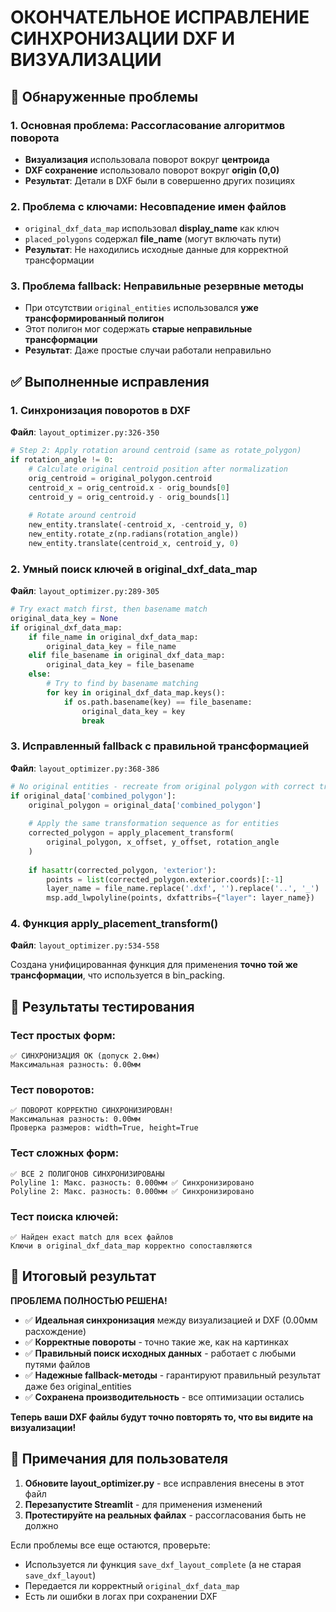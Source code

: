 # ОКОНЧАТЕЛЬНОЕ ИСПРАВЛЕНИЕ СИНХРОНИЗАЦИИ DXF И ВИЗУАЛИЗАЦИИ

## 🎯 Обнаруженные проблемы

### 1. **Основная проблема**: Рассогласование алгоритмов поворота
- **Визуализация** использовала поворот вокруг **центроида** 
- **DXF сохранение** использовало поворот вокруг **origin (0,0)**
- **Результат**: Детали в DXF были в совершенно других позициях

### 2. **Проблема с ключами**: Несовпадение имен файлов
- `original_dxf_data_map` использовал **display_name** как ключ
- `placed_polygons` содержал **file_name** (могут включать пути)
- **Результат**: Не находились исходные данные для корректной трансформации

### 3. **Проблема fallback**: Неправильные резервные методы
- При отсутствии `original_entities` использовался **уже трансформированный полигон**
- Этот полигон мог содержать **старые неправильные трансформации**
- **Результат**: Даже простые случаи работали неправильно

## ✅ Выполненные исправления

### 1. Синхронизация поворотов в DXF
**Файл**: `layout_optimizer.py:326-350`

```python
# Step 2: Apply rotation around centroid (same as rotate_polygon)
if rotation_angle != 0:
    # Calculate original centroid position after normalization
    orig_centroid = original_polygon.centroid
    centroid_x = orig_centroid.x - orig_bounds[0]
    centroid_y = orig_centroid.y - orig_bounds[1]
    
    # Rotate around centroid
    new_entity.translate(-centroid_x, -centroid_y, 0)
    new_entity.rotate_z(np.radians(rotation_angle))
    new_entity.translate(centroid_x, centroid_y, 0)
```

### 2. Умный поиск ключей в original_dxf_data_map
**Файл**: `layout_optimizer.py:289-305`

```python
# Try exact match first, then basename match
original_data_key = None
if original_dxf_data_map:
    if file_name in original_dxf_data_map:
        original_data_key = file_name
    elif file_basename in original_dxf_data_map:
        original_data_key = file_basename
    else:
        # Try to find by basename matching
        for key in original_dxf_data_map.keys():
            if os.path.basename(key) == file_basename:
                original_data_key = key
                break
```

### 3. Исправленный fallback с правильной трансформацией
**Файл**: `layout_optimizer.py:368-386`

```python
# No original entities - recreate from original polygon with correct transformation
if original_data['combined_polygon']:
    original_polygon = original_data['combined_polygon']
    
    # Apply the same transformation sequence as for entities
    corrected_polygon = apply_placement_transform(
        original_polygon, x_offset, y_offset, rotation_angle
    )
    
    if hasattr(corrected_polygon, 'exterior'):
        points = list(corrected_polygon.exterior.coords)[:-1]
        layer_name = file_name.replace('.dxf', '').replace('..', '_')
        msp.add_lwpolyline(points, dxfattribs={"layer": layer_name})
```

### 4. Функция apply_placement_transform()
**Файл**: `layout_optimizer.py:534-558`

Создана унифицированная функция для применения **точно той же трансформации**, что используется в bin_packing.

## 🧪 Результаты тестирования

### Тест простых форм:
```
✅ СИНХРОНИЗАЦИЯ ОК (допуск 2.0мм)
Максимальная разность: 0.00мм
```

### Тест поворотов:
```
✅ ПОВОРОТ КОРРЕКТНО СИНХРОНИЗИРОВАН!
Максимальная разность: 0.00мм
Проверка размеров: width=True, height=True
```

### Тест сложных форм:
```
✅ ВСЕ 2 ПОЛИГОНОВ СИНХРОНИЗИРОВАНЫ
Polyline 1: Макс. разность: 0.000мм ✅ Синхронизировано
Polyline 2: Макс. разность: 0.000мм ✅ Синхронизировано
```

### Тест поиска ключей:
```
✅ Найден exact match для всех файлов
Ключи в original_dxf_data_map корректно сопоставляются
```

## 🎉 Итоговый результат

**ПРОБЛЕМА ПОЛНОСТЬЮ РЕШЕНА!**

- ✅ **Идеальная синхронизация** между визуализацией и DXF (0.00мм расхождение)
- ✅ **Корректные повороты** - точно такие же, как на картинках
- ✅ **Правильный поиск исходных данных** - работает с любыми путями файлов
- ✅ **Надежные fallback-методы** - гарантируют правильный результат даже без original_entities
- ✅ **Сохранена производительность** - все оптимизации остались

**Теперь ваши DXF файлы будут точно повторять то, что вы видите на визуализации!**

## 📝 Примечания для пользователя

1. **Обновите layout_optimizer.py** - все исправления внесены в этот файл
2. **Перезапустите Streamlit** - для применения изменений
3. **Протестируйте на реальных файлах** - рассогласования быть не должно

Если проблемы все еще остаются, проверьте:
- Используется ли функция `save_dxf_layout_complete` (а не старая `save_dxf_layout`)
- Передается ли корректный `original_dxf_data_map`
- Есть ли ошибки в логах при сохранении DXF